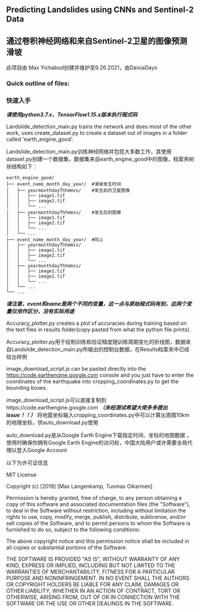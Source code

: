 ## Predicting Landslides using CNNs and Sentinel-2 Data
## 通过卷积神经网络和来自Sentinel-2卫星的图像预测滑坡

此项目由
Max
Yichabod创建并维护至9.26.2021，由DaixiaDayo

### Quick outline of files:
### 快速入手

***请使用python3.7.x、TensorFlow1.15.x版本执行程式码***

Landslide_detection_main.py trains the network and does most of the other work, uses create_dataset.py to create a dataset out of images in a folder called 'earth_engine_good'. 

Landslide_detection_main.py训练神经网络并包揽大多数工作，其使用dataset.py创建一个数据集，数据集来自earth_engine_good中的图像，档案夹树状结构如下：

    earth_engine_good/
    ├── event_name_month_day_year/  #滑坡发生时间
    │   ├── yearmonthdayThhmmss/    #发生前的卫星图像
    │   │   ├── image1.tif
    │   │   ├── image2.tif
    │   │   └── ...
    │   ├── yearmonthdayThhmmss/    #发生后的图像
    │   │   ├── image1.tif
    │   │   ├── image2.tif
    │   │   └── ...
    │   └── ...
    ├── event_name_month_day_year/  #同上
    │   ├── yearmonthdayThhmmss/
    │   │   ├── image1.tif
    │   │   ├── image2.tif
    │   │   └── ...
    │   ├── yearmonthdayThhmmss/
    │   │   ├── image1.tif
    │   │   ├── image2.tif
    │   │   └── ...
    │   └── ...
    └── ...
***请注意，event和name是两个不同的变量，这一点与原始程式码有别，这两个变量仅用作区分，没有实际用途***

Accuracy_plotter.py creates a plot of accuracies during training based on the text files in results folder(copy pasted from what the python file prints).

Accuracy_plotter.py用于绘制训练和验证精度随训练周期变化的折线图，数据来自Landslide_detection_main.py所输出的控制台数据，在Results档案夹中已经给出样例

image_download_script.js can be pasted directly into the https://code.earthengine.google.com console and you just have to enter the coordinates of the earthquake into cropping_coordinates.py to get the bounding boxes.

image_download_script.js可以直接复制到https://code.earthengine.google.com ***（未经测试希望大佬多多提出issue！！）*** 将地震坐标输入cropping_coordinates.py中可以计算出周围10km的地理坐标，供auto_download.py使用

auto_download.py是从Google Earth Engine下载指定时间、坐标的地图数据
，使用时确保你拥有Google Earth Engine的访问权，中国大陆用户或许需要全局代理以登入Google Account

以下为许可证信息

MIT License

Copyright (c) [2019] [Max Langenkamp, Tuomas Oikarinen]

Permission is hereby granted, free of charge, to any person obtaining a copy
of this software and associated documentation files (the "Software"), to deal
in the Software without restriction, including without limitation the rights
to use, copy, modify, merge, publish, distribute, sublicense, and/or sell
copies of the Software, and to permit persons to whom the Software is
furnished to do so, subject to the following conditions:

The above copyright notice and this permission notice shall be included in all
copies or substantial portions of the Software.

THE SOFTWARE IS PROVIDED "AS IS", WITHOUT WARRANTY OF ANY KIND, EXPRESS OR
IMPLIED, INCLUDING BUT NOT LIMITED TO THE WARRANTIES OF MERCHANTABILITY,
FITNESS FOR A PARTICULAR PURPOSE AND NONINFRINGEMENT. IN NO EVENT SHALL THE
AUTHORS OR COPYRIGHT HOLDERS BE LIABLE FOR ANY CLAIM, DAMAGES OR OTHER
LIABILITY, WHETHER IN AN ACTION OF CONTRACT, TORT OR OTHERWISE, ARISING FROM,
OUT OF OR IN CONNECTION WITH THE SOFTWARE OR THE USE OR OTHER DEALINGS IN THE
SOFTWARE.
